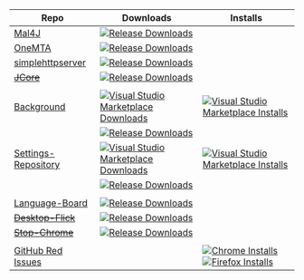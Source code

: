
|Repo|Downloads|Installs|
|---|---|---|
|[Mal4J](https://github.com/KatsuteDev/Mal4J)|[![Release Downloads](https://img.shields.io/github/downloads/KatsuteDev/Mal4J/total?style=flat-square&logo=github&label=GitHub&labelColor=444D56&color=34D058)](https://github.com/KatsuteDev/Mal4J/releases)||
|[OneMTA](https://github.com/KatsuteDev/OneMTA)|[![Release Downloads](https://img.shields.io/github/downloads/KatsuteDev/OneMTA/total?style=flat-square&logo=github&label=GitHub&labelColor=444D56&color=34D058)](https://github.com/KatsuteDev/OneMTA/releases)||
|[simplehttpserver](https://github.com/KatsuteDev/simplehttpserver)|[![Release Downloads](https://img.shields.io/github/downloads/KatsuteDev/simplehttpserver/total?style=flat-square&logo=github&label=GitHub&labelColor=444D56&color=34D058)](https://github.com/KatsuteDev/simplehttpserver/releases)||
|[~~JCore~~](https://github.com/KatsuteDev/JCore)|[![Release Downloads](https://img.shields.io/github/downloads/KatsuteDev/JCore/total?style=flat-square&logo=github&label=GitHub&labelColor=444D56&color=34D058)](https://github.com/KatsuteDev/JCore/releases)||
||
|[Background](https://github.com/KatsuteDev/Background)|[![Visual Studio Marketplace Downloads](https://img.shields.io/visual-studio-marketplace/d/katsute.code-background?style=flat-square&logo=visualstudiocode&label=Visual+Studio+Marketplace&labelColor=252526&color=0098FF)](https://marketplace.visualstudio.com/items?itemName=katsute.code-background)|[![Visual Studio Marketplace Installs](https://img.shields.io/visual-studio-marketplace/i/katsute.code-background?style=flat-square&logo=visualstudiocode&label=Visual+Studio+Marketplace&labelColor=252526&color=0098FF)](https://marketplace.visualstudio.com/items?itemName=katsute.code-background)|
||[![Release Downloads](https://img.shields.io/github/downloads/KatsuteDev/Background/total?style=flat-square&logo=github&label=GitHub&labelColor=444D56&color=34D058)](https://github.com/KatsuteDev/Background/releases)||
|[Settings-Repository](https://github.com/KatsuteDev/Settings-Repository)|[![Visual Studio Marketplace Downloads](https://img.shields.io/visual-studio-marketplace/d/katsute.settings-repository?style=flat-square&logo=visualstudiocode&label=Visual+Studio+Marketplace&labelColor=252526&color=0098FF)](https://marketplace.visualstudio.com/items?itemName=katsute.settings-repository)|[![Visual Studio Marketplace Installs](https://img.shields.io/visual-studio-marketplace/i/katsute.settings-repository?style=flat-square&logo=visualstudiocode&label=Visual+Studio+Marketplace&labelColor=252526&color=0098FF)](https://marketplace.visualstudio.com/items?itemName=katsute.settings-repository)|
||[![Release Downloads](https://img.shields.io/github/downloads/KatsuteDev/Settings-Repository/total?style=flat-square&logo=github&label=GitHub&labelColor=444D56&color=34D058)](https://github.com/KatsuteDev/Settings-Repository/releases)||
||
|[Language-Board](https://github.com/KatsuteDev/Language-Board)|[![Release Downloads](https://img.shields.io/github/downloads/KatsuteDev/Language-Board/total?style=flat-square&logo=github&label=GitHub&labelColor=444D56&color=34D058)](https://github.com/KatsuteDev/Language-Board/releases)||
|[~~Desktop-Flick~~](https://github.com/KatsuteDev/Desktop-Flick)|[![Release Downloads](https://img.shields.io/github/downloads/KatsuteDev/Desktop-Flick/total?style=flat-square&logo=github&label=GitHub&labelColor=444D56&color=34D058)](https://github.com/KatsuteDev/Desktop-Flick/releases)||
|[~~Stop-Chrome~~](https://github.com/KatsuteDev/Stop-Chrome)|[![Release Downloads](https://img.shields.io/github/downloads/KatsuteDev/Stop-Chrome/total?style=flat-square&logo=github&label=GitHub&labelColor=444D56&color=34D058)](https://github.com/KatsuteDev/Stop-Chrome/releases)||
||
|[GitHub Red Issues](https://github.com/KatsuteDev/GitHub-Red-Issues)||[![Chrome Installs](https://img.shields.io/chrome-web-store/users/kjbbjibfgnnfdeabgmbieapkhpojikpc?style=flat-square&logo=google-chrome&logoColor=FFFFFF&label=Chrome&labelColor=202020&color=4285F4)](https://chrome.google.com/webstore/detail/github-red-issues/kjbbjibfgnnfdeabgmbieapkhpojikpc) [![Firefox Installs](https://img.shields.io/amo/users/github-red-issues?style=flat-square&logo=firefox-browser&logoColor=FFFFFF&label=Firefox&labelColor=202020&color=FF7139)](https://addons.mozilla.org/firefox/addon/github-red-issues)|